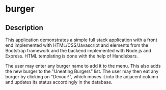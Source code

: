 # burger

## Description

This application demonstrates a simple full stack application with a front end implemented with HTML/CSS/Javascript and elements from the Bootstrap framework and the backend implemented with Node.js and Express. HTML templating is done with the help of Handlebars.

The user may enter any burger name to add it to the menu. This also adds the new burger to the "Uneating Burgers" list. The user may then eat any burger by clicking on "Devour!", which moves it into the adjacent column and updates its status accordingly in the database.




